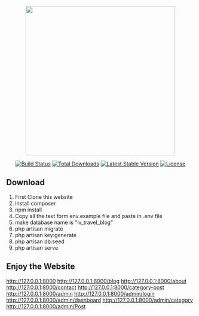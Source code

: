 <p align="center"><a href="https://laravel.com" target="_blank"><img src="https://raw.githubusercontent.com/laravel/art/master/logo-lockup/5%20SVG/2%20CMYK/1%20Full%20Color/laravel-logolockup-cmyk-red.svg" width="400"></a></p>

<p align="center">
<a href="https://travis-ci.org/laravel/framework"><img src="https://travis-ci.org/laravel/framework.svg" alt="Build Status"></a>
<a href="https://packagist.org/packages/laravel/framework"><img src="https://img.shields.io/packagist/dt/laravel/framework" alt="Total Downloads"></a>
<a href="https://packagist.org/packages/laravel/framework"><img src="https://img.shields.io/packagist/v/laravel/framework" alt="Latest Stable Version"></a>
<a href="https://packagist.org/packages/laravel/framework"><img src="https://img.shields.io/packagist/l/laravel/framework" alt="License"></a>
</p>

## Download
1. First Clone this website
2. install composer
3. npm install
4. Copy all the text form env.example file and paste in .env file
5. make database name is "lv_travel_blog"
6. php artisan migrate
7. php artisan key:generate
8. php artisan db:seed
9. php artisan serve



## Enjoy the Website
http://127.0.0.1:8000
http://127.0.0.1:8000/blog
http://127.0.0.1:8000/about
http://127.0.0.1:8000/contact
http://127.0.0.1:8000/category-post
http://127.0.0.1:8000/admin
http://127.0.0.1:8000/admin/login
http://127.0.0.1:8000/admin/dashboard
http://127.0.0.1:8000/admin/category
http://127.0.0.1:8000/admin/Post
